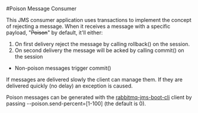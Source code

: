 #Poison Message Consumer

This JMS consumer application uses transactions to implement the concept of rejecting a message.  When it receives a message with a specific payload, "~~Poison~~" by default, it'll either:

1) On first delivery reject the message by calling rollback() on the session.
2) On second delivery the message will be acked by calling commit() on the session

* Non-poison messages trigger commit()

If messages are delivered slowly the client can manage them.  If they are delivered quickly (no delay) an exception is caused.

Poison messages can be generated with the [rabbitmq-jms-boot-cli](../rabbitmq-jms-boot-cli) client by passing --poison.send-percent=[1-100] (the default is 0).